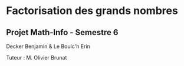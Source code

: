 # Factorisation des grands nombres

## Projet Math-Info - Semestre 6

Decker Benjamin & Le Boulc'h Erin

Tuteur : M. Olivier Brunat

